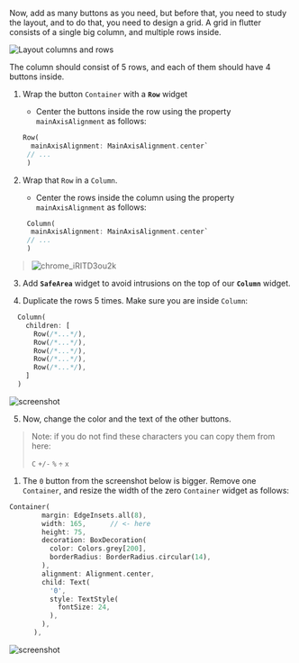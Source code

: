 Now, add as many buttons as you need, but before that, you need to study the layout, and to do that, you need to design a grid. A grid in flutter consists of a single big column, and multiple rows inside.

![Layout columns and rows](https://user-images.githubusercontent.com/8784343/151617633-4789cfc6-1722-409a-a488-c2e3ed098d6f.gif)

The column should consist of 5 rows, and each of them should have 4 buttons inside.

1. Wrap the button `Container` with a **`Row`** widget

   - Center the buttons inside the row using the property `mainAxisAlignment` as follows:

   ```dart
   Row(
     mainAxisAlignment: MainAxisAlignment.center`
    // ...
    )
   ```

2. Wrap that `Row` in a `Column`.

   - Center the rows inside the column using the property `mainAxisAlignment` as follows:

   ```dart
    Column(
     mainAxisAlignment: MainAxisAlignment.center`
    // ...
    )
   ```

>
> ![chrome_iRITD3ou2k](https://user-images.githubusercontent.com/24327781/119711925-ad919a00-be25-11eb-82b4-d9ef6903a126.png)

3. Add **`SafeArea`** widget to avoid intrusions on the top of our **`Column`** widget.

4. Duplicate the rows 5 times. Make sure you are inside `Column`:

```dart
  Column(
    children: [
      Row(/*...*/),
      Row(/*...*/),
      Row(/*...*/),
      Row(/*...*/),
      Row(/*...*/),
    ]
  )
```

![screenshot](https://media.giphy.com/media/XbxZ41fWLeRECPsGIJ/giphy.gif)

5. Now, change the color and the text of the other buttons.

> Note: if you do not find these characters you can copy them from here:
>
> `C` `+/-` `%` `÷` `x`

1.  The `0` button from the screenshot below is bigger. Remove one `Container`, and resize the width of the zero `Container` widget as follows:

```dart
Container(
        margin: EdgeInsets.all(8),
        width: 165,      // <- here
        height: 75,
        decoration: BoxDecoration(
          color: Colors.grey[200],
          borderRadius: BorderRadius.circular(14),
        ),
        alignment: Alignment.center,
        child: Text(
          '0',
          style: TextStyle(
            fontSize: 24,
          ),
        ),
      ),
```

![screenshot](https://user-images.githubusercontent.com/24327781/118665352-daa3d400-b7b7-11eb-9ecb-b4d8e3091a62.png)
